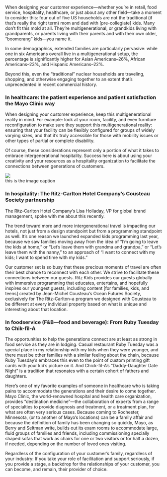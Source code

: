   When designing your customer experience—whether you’re in retail, food service, hospitality, healthcare, or just about any other field—take a moment to consider this: four out of five US households are not the traditional (if that’s really the right term) mom and dad with [pre-collegiate] kids. Many don’t fit this mold at all. They’re multigenerational, or grandkids living with grandparents, or parents living with their parents and with their own older, “boomerang” kids—you name it.

  In some demographics, extended families are particularly pervasive: while one in six Americans overall live in a multigenerational setup, the percentage is significantly higher for Asian Americans–26%, African Americans–23%, and Hispanic Americans–22%.

  Beyond this, even the “traditional” nuclear households are traveling, shopping, and otherwise engaging together to an extent that’s unprecedented in recent commercial history.

  ### In healthcare: the patient experience and patient satisfaction the Mayo Clinic way

  When designing your customer experience, keep this multigenerational reality in mind. For example: look at your room, facility, and even furniture reconfiguration to make sure they support this multigenerational reality: ensuring that your facility can be flexibly configured for groups of widely varying sizes, and that it’s truly accessible for those with mobility issues or other types of partial or complete disability.

  Of course, these considerations represent only a portion of what it takes to embrace intergenerational hospitality. Success here is about using your creativity and your resources as a hospitality organization to facilitate the connections between generations of customers.

  <img src="http://blogs-images.forbes.com/micahsolomon/files/2015/12/Screen-Shot-2015-12-13-at-5.07.38-PM-1200x468.png">
  <div class="caption">this is the image caption</div>

  ### In hospitality: The Ritz-Carlton Hotel Company’s Cousteau Society partnership

  The Ritz-Carlton Hotel Company’s Lisa Holladay, VP for global brand management, spoke with me about this recently.

  The trend toward more and more intergenerational travel is impacting our hotels, not just from a design standpoint but from a programming standpoint as well. It’s one reason we launched expanded kids programming last year, because we saw families moving away from the idea of “I’m going to leave the kids at home,” or “Let’s leave them with grandma and grandpa,” or “Let’s leave them with the nanny,” to an approach of “I want to connect with my kids; I want to spend time with my kids.”

  Our customer set is so busy that these precious moments of travel are often their best chance to reconnect with each other. We strive to facilitate these connections between our guests. Ritz Kids provides our guests globally with immersive programming that educates, entertains, and hopefully inspires our youngest guests, including content [for families, kids, and teens] created by Jean-Michel Cousteau’s Ocean Futures Society, exclusively for The Ritz-Carlton–a program we designed with Cousteau to be different at every individual property based on what is unique and interesting about that location.

  ### In foodservice (F&B—food and beverage): From Ruby Tuesday to Chik-fil-A

  The opportunities to help the generations connect are at least as strong in food service as they are in lodging. Casual restaurant Ruby Tuesday was a special place in my relationship with my kids when they were younger, and there must be other families with a similar feeling about the chain, because Ruby Tuesday’s embraces this even to the point of custom printing gift cards with your kid’s picture on it. And Chick-fil-A’s “Daddy-Daughter Date Night” is a tradition that resonates with a certain cohort of fathers and daughters.

  Here’s one of my favorite examples of someone in healthcare who is taking pains to accommodate the generations and their desire to come together. Mayo Clinic, the world-renowned hospital and health care organization, provides “destination medicine”—the collaboration of experts from a range of specialties to provide diagnosis and treatment, or a treatment plan, for what are often very serious cases. Because coming to Rochester, Minnesota, (or to another of Mayo’s locations) can be a family affair and because the definition of family has been changing so quickly, Mayo, as Berry and Seltman write, builds out its exam rooms to accommodate large, fluid groups of families and friends, including commissioning specially shaped sofas that work as chairs for one or two visitors or for half a dozen, if needed, depending on the number of loved ones visiting.

  Regardless of the configuration of your customer’s family, regardless of your industry:  If you take your role of facilitation and support seriously, if you provide a stage, a backdrop for the relationships of your customer, you can become, and remain, their provider of choice.